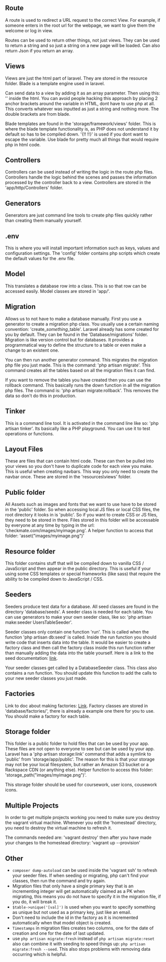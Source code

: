 Route
-------
A route is used to redirect a URL request to the correct View. For example, if someone enters in the root url for the webpage, we want to give them the welcome or log in view.

Routes can be used to return other things, not just views. They can be used to return a string and so just a string on a new page will be loaded. Can also return Json if you return an array.

Views
-------
Views are just the html part of laravel. They are stored in the resource folder.
Blade is a template engine used in laravel.

Can send data to a view by adding it as an array parameter. Then using this: '<?= $param; ?>' inside the html. You can avoid people hacking this approach by placing 2 anchor brackets around the variable in HTML, dont have to use php at all. This converts whatever was inputted as just a string and nothing more. The double brackets are from blade. 

Blade templates are found in the 'storage/framework/views' folder. This is where the blade template functionality is, as PHP does not understand it by default so has to be compiled down. '{!! !!}' is used if you dont want to escape the variable. Use blade for pretty much all things that would require php in html code.

Controllers
-------
Controllers can be used instead of writing the logic in the route php files. Controllers handle the logic behind the scenes and passes the information processed by the controller back to a view. Controllers are stored in the 'app/http/Controllers' folder.

Generators
-------
Generators are just command line tools to create php files quickly rather than creating them manually yourself.

.env
-------
This is where you will install important information such as keys, values and configuration settings. The 'config' folder contains php scripts which create the default values for the .env file.

Model
-------
This translates a database row into a class.
This is so that row can be accessed easily. Model classes are stored in 'app/'.

Migration
-------
Allows us to not have to make a database manually. First you use a generator to create a migration php class. You usually use a certain naming convention: 'create_*something*_table'. Laravel already has some created for you by default. They can be found in the 'Database/migrations' folder. Migration is like version control but for databases. It provides a programmatical way to define the structure to a table or even make a change to an existent one. 

You can then run another generator command. This migrates the migration php file you just made. This is the command: 'php artisan migrate'. This command creates all the tables based on all the migration files it can find.

If you want to remove the tables you have created then you can use the rollback command. This basically runs the down function in all the migration php files.
The command is: 'php artisan migrate:rollback'. This removes the data so don't do this in production.

Tinker
-------
This is a command line tool. It is activated in the command line like so: 'php artisan tinker'. Its basically like a PHP playground. You can use it to test operations or functions.

Layout Files
-------
These are files that can contain html code.
These can then be pulled into your views so you don't have to duplicate code for each view you make. This is useful when creating navbars. This way you only need to create the navbar once. These are stored in the 'resources\views' folder.

Public folder
-------
All Assets such as images and fonts that we want to use have to be stored in the 'public' folder. So when accessing local JS files or local CSS files, the root directory it looks in is 'public'. So if you want to create CSS or JS files, they need to be stored in there. Files stored in this folder will be accessable by everyone at any time by typing in the url: 'checkmate.com/images/myimage.png'. A helper function to access that folder: 'asset("images/myimage.png")'

Resource folder
-------
This folder contains stuff that will be compiled down to vanilla CSS / JavaScript and then appear in the public directory. This is useful if your using some CSS templates or special frameworks (like sass) that require the ability to be compiled down to JavaScript / CSS.

Seeders
-------
Seeders produce test data for a database. All seed classes are found in the directory 'database/seeds'. A seeder class is needed for each table. You can use generators to make your own seeder class, like so: 'php artisan make:seeder UsersTableSeeder'.

Seeder classes only contain one function 'run'. This is called when the function 'php artisan db:seed' is called. Inside the run function you should write code that inserts data into the table. It would be easier to create a factory class and then call the factory class inside this run function rather than manually adding the data into the table yourself. Here is a link to the seed documentation: [link]( https://laravel.com/docs/master/seeding).

Your seeder classes get called by a DatabaseSeeder class. This class also contains a run function. You should update this function to add the calls to your new seeder classes you just made.

Factories
-------
Link to doc about making factories: [Link](https://laravel.com/docs/master/database-testing#writing-factories).
Factory classes are stored in 'database/factories/', there is already a example one there for you to use. You should make a factory for each table.

Storage folder
-------
This folder is a public folder to hold files that can be used by your app. These files are not open to everyone to see but can be used by your app. Laravel has a 'php artisan storage:link' command that adds a symlink to 'public' from 'storage/app/public'. The reason for this is that your storage may not be your local filesystem, but rather an Amazon S3 bucket or a Rackspace CDN (or anything else). Helper function to access this folder: 'storage_path("images/myimage.png")'.

This storage folder should be used for coursework, user icons, cousework icons.

Multiple Projects
-------
In order to get multiple projects working you need to make sure you destroy the vagrant virtual machine. Whenever you edit the 'homestead' directory, you need to destroy the virtual machine to refresh it. 

The commands needed are: 'vagrant destroy' then after you have made your changes to the homestead directory: 'vagrant up --provision'

Other
-------

- `composer dump-autoload` can be used inside the 'vagrant ssh' to refresh your seeder files. If when seeding or migrating, php can't find your classes, then run the command and try again.
- Migration files that only have a single primary key that is an incrementing integer will get automatically claimed as a PK when migrating, this means you do not have to specify it in the migration file, if you do, it will break it.
- `$table->unique('[val]')` is used when you want to specify something as unique but not used as a primary key, just like an email.
- Don't need to include the id in the factory as it is incremented automatically when that model object is created.
- `Timestamps` in migration files creates two columns, one for the date of creation and one for the date of last updated.
- use `php artisan migrate:fresh` instead of `php artisan migrate:reset` also can combine it with seeding to speed things up: `php artisan migrate:fresh --seed`. This also stops problems with removing data occurring which is helpful.